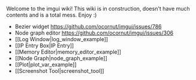 Welcome to the imgui wiki!
This wiki is in construction, doesn't have much contents and is a total mess. Enjoy :)

- Bezier widget https://github.com/ocornut/imgui/issues/786
- Node graph editor https://github.com/ocornut/imgui/issues/306
- [[Log Window|log_window_example]]
- [[IP Entry Box|IP Entry]]
- [[Memory Editor|memory_editor_example]]
- [[Node Graph|node_graph_example]]
- [[Plot|plot_var_example]]
- [[Screenshot Tool|screenshot_tool]]

